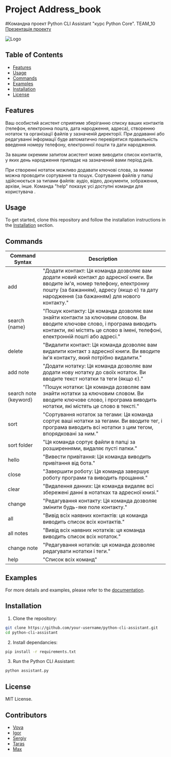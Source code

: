 # Project Address_book

#Командна проект Python CLI Assistant "курс Python Core". TEAM_10
[Презентація проекту](https://docs.google.com/presentation/d/1-O-7II6YCZ0ygWs47Ze4AorIQfSM5ccVOKKWGod-yjg/edit#slide=id.g10f42b85138_2_1005)

![Logo](https://github.com/VolodymyrPruhlo/Team_10_CP/blob/dev/Documentation/team_10.jpg)

## Table of Contents

- [Features](#features)
- [Usage](#usage)
- [Commands](#commands)
- [Examples](#examples)
- [Installation](#installation)
- [License](#license)

## Features

Ваш особистий асистент сприятиме зберіганню списку ваших контактів (телефон, електронна пошта, дата народження, адреса), створенню нотаток та організації файлів у зазначеній директорії. При додаванні або редагуванні інформації буде автоматично перевірятися правильність введення номеру телефону, електронної пошти та дати народження.

За вашим окремим запитом асистент може виводити список контактів, у яких день народження припадає на зазначений вами період днів.

При створенні нотаток можливо додавати ключові слова, за якими можна проводити сортування та пошук. Сортування файлів у папці здійснюється за типами файлів: аудіо, відео, документи, зображення, архіви, інше. Команда "help" показує усі доступні команди для користувача .

## Usage

To get started, clone this repository and follow the installation instructions in the [Installation](#installation) section.

## Commands

| Command Syntax        | Description                                                                                                                                                                                                              |
| --------------------- | ------------------------------------------------------------------------------------------------------------------------------------------------------------------------------------------------------------------------ |
| add                   | "Додати контакт: Ця команда дозволяє вам додати новий контакт до адресної книги. Ви вводите ім'я, номер телефону, електронну пошту (за бажанням), адресу (якщо є) та дату народження (за бажанням) для нового контакту." |
| search {name}         | "Пошук контакту: Ця команда дозволяє вам знайти контакти за ключовим словом. Ви вводите ключове слово, і програма виводить контакти, які містять це слово в імені, телефоні, електронній пошті або адресі."              |
| delete                | "Видалити контакт: Ця команда дозволяє вам видалити контакт з адресної книги. Ви вводите ім'я контакту, який потрібно видалити."                                                                                         |
| add note              | "Додати нотатку: Ця команда дозволяє вам додати нову нотатку до своїх нотаток. Ви вводите текст нотатки та теги (якщо є)."                                                                                               |
| search note {keyword} | "Пошук нотатки: Ця команда дозволяє вам знайти нотатки за ключовим словом. Ви вводите ключове слово, і програма виводить нотатки, які містять це слово в тексті."                                                        |
| sort                  | "Сортування нотаток за тегами: Ця команда сортує ваші нотатки за тегами. Ви вводите тег, і програма виводить всі нотатки з цим тегом, впорядковані за ним."                                                              |
| sort folder           | "Ця команда сортує файли в папці за розширеннями, видаляє пусті папки."                                                                                                                                                  |
| hello                 | "Вивести привітання: Ця команда виводить привітання від бота."                                                                                                                                                           |
| close                 | "Завершити роботу: Ця команда завершує роботу програми та виводить прощання."                                                                                                                                            |
| clear                 | "Видалення данних: Ця команда видаляє всі збережені данні в нотатках та адресної книзі."                                                                                                                                 |
| change                | "Редагування контакту: Ця команда дозволяє змінити будь-яке поле контакту."                                                                                                                                              |
| all                   | "Вивід всіх наявних контактів: ця команда виводить список всіх контактів."                                                                                                                                               |
| all notes             | "Вивід всіх наявних нотатків: ця команда виводить список всіх нотаток."                                                                                                                                                  |
| change note           | "Редагування нотатків: ця команда дозволяє редагувати нотатки і теги."                                                                                                                                                   |
| help                  | "Список всіх команд"                                                                                                                                                                                                     |

## Examples

For more details and examples, please refer to the [documentation](./Documentation/).

## Installation

1. Clone the repository:

```bash
git clone https://github.com/your-username/python-cli-assistant.git
cd python-cli-assistant
```

2. Install dependancies:

```bash
pip install -r requirements.txt
```

3. Run the Python CLI Assistant:

```bash
python assistant.py
```

## License

MIT License.

## Contributors

- [Vova ](https://github.com/VolodymyrPruhlo)
- [Igor](https://github.com/Pythongitgoit)
- [Sergiy](https://github.com/SobkoSergiy)
- [Taras](https://github.com/)
- [Max](https://github.com/)
